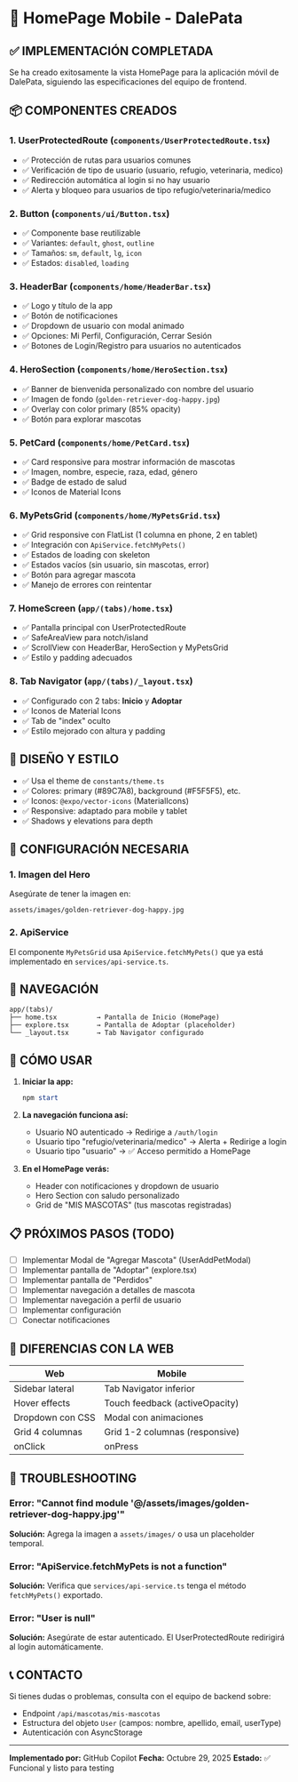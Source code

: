# 📱 HomePage Mobile - DalePata

## ✅ IMPLEMENTACIÓN COMPLETADA

Se ha creado exitosamente la vista HomePage para la aplicación móvil de DalePata, siguiendo las especificaciones del equipo de frontend.

## 📦 COMPONENTES CREADOS

### 1. **UserProtectedRoute** (`components/UserProtectedRoute.tsx`)
- ✅ Protección de rutas para usuarios comunes
- ✅ Verificación de tipo de usuario (usuario, refugio, veterinaria, medico)
- ✅ Redirección automática al login si no hay usuario
- ✅ Alerta y bloqueo para usuarios de tipo refugio/veterinaria/medico

### 2. **Button** (`components/ui/Button.tsx`)
- ✅ Componente base reutilizable
- ✅ Variantes: `default`, `ghost`, `outline`
- ✅ Tamaños: `sm`, `default`, `lg`, `icon`
- ✅ Estados: `disabled`, `loading`

### 3. **HeaderBar** (`components/home/HeaderBar.tsx`)
- ✅ Logo y título de la app
- ✅ Botón de notificaciones
- ✅ Dropdown de usuario con modal animado
- ✅ Opciones: Mi Perfil, Configuración, Cerrar Sesión
- ✅ Botones de Login/Registro para usuarios no autenticados

### 4. **HeroSection** (`components/home/HeroSection.tsx`)
- ✅ Banner de bienvenida personalizado con nombre del usuario
- ✅ Imagen de fondo (`golden-retriever-dog-happy.jpg`)
- ✅ Overlay con color primary (85% opacity)
- ✅ Botón para explorar mascotas

### 5. **PetCard** (`components/home/PetCard.tsx`)
- ✅ Card responsive para mostrar información de mascotas
- ✅ Imagen, nombre, especie, raza, edad, género
- ✅ Badge de estado de salud
- ✅ Iconos de Material Icons

### 6. **MyPetsGrid** (`components/home/MyPetsGrid.tsx`)
- ✅ Grid responsive con FlatList (1 columna en phone, 2 en tablet)
- ✅ Integración con `ApiService.fetchMyPets()`
- ✅ Estados de loading con skeleton
- ✅ Estados vacíos (sin usuario, sin mascotas, error)
- ✅ Botón para agregar mascota
- ✅ Manejo de errores con reintentar

### 7. **HomeScreen** (`app/(tabs)/home.tsx`)
- ✅ Pantalla principal con UserProtectedRoute
- ✅ SafeAreaView para notch/island
- ✅ ScrollView con HeaderBar, HeroSection y MyPetsGrid
- ✅ Estilo y padding adecuados

### 8. **Tab Navigator** (`app/(tabs)/_layout.tsx`)
- ✅ Configurado con 2 tabs: **Inicio** y **Adoptar**
- ✅ Iconos de Material Icons
- ✅ Tab de "index" oculto
- ✅ Estilo mejorado con altura y padding

## 🎨 DISEÑO Y ESTILO

- ✅ Usa el theme de `constants/theme.ts`
- ✅ Colores: primary (#89C7A8), background (#F5F5F5), etc.
- ✅ Iconos: `@expo/vector-icons` (MaterialIcons)
- ✅ Responsive: adaptado para mobile y tablet
- ✅ Shadows y elevations para depth

## 🔧 CONFIGURACIÓN NECESARIA

### 1. Imagen del Hero
Asegúrate de tener la imagen en:
```
assets/images/golden-retriever-dog-happy.jpg
```

### 2. ApiService
El componente `MyPetsGrid` usa `ApiService.fetchMyPets()` que ya está implementado en `services/api-service.ts`.

## 📱 NAVEGACIÓN

```
app/(tabs)/
├── home.tsx          → Pantalla de Inicio (HomePage)
├── explore.tsx       → Pantalla de Adoptar (placeholder)
└── _layout.tsx       → Tab Navigator configurado
```

## 🚀 CÓMO USAR

1. **Iniciar la app:**
   ```powershell
   npm start
   ```

2. **La navegación funciona así:**
   - Usuario NO autenticado → Redirige a `/auth/login`
   - Usuario tipo "refugio/veterinaria/medico" → Alerta + Redirige a login
   - Usuario tipo "usuario" → ✅ Acceso permitido a HomePage

3. **En el HomePage verás:**
   - Header con notificaciones y dropdown de usuario
   - Hero Section con saludo personalizado
   - Grid de "MIS MASCOTAS" (tus mascotas registradas)

## 📋 PRÓXIMOS PASOS (TODO)

- [ ] Implementar Modal de "Agregar Mascota" (UserAddPetModal)
- [ ] Implementar pantalla de "Adoptar" (explore.tsx)
- [ ] Implementar pantalla de "Perdidos"
- [ ] Implementar navegación a detalles de mascota
- [ ] Implementar navegación a perfil de usuario
- [ ] Implementar configuración
- [ ] Conectar notificaciones

## 🎯 DIFERENCIAS CON LA WEB

| Web | Mobile |
|-----|--------|
| Sidebar lateral | Tab Navigator inferior |
| Hover effects | Touch feedback (activeOpacity) |
| Dropdown con CSS | Modal con animaciones |
| Grid 4 columnas | Grid 1-2 columnas (responsive) |
| onClick | onPress |

## 🐛 TROUBLESHOOTING

### Error: "Cannot find module '@/assets/images/golden-retriever-dog-happy.jpg'"
**Solución:** Agrega la imagen a `assets/images/` o usa un placeholder temporal.

### Error: "ApiService.fetchMyPets is not a function"
**Solución:** Verifica que `services/api-service.ts` tenga el método `fetchMyPets()` exportado.

### Error: "User is null"
**Solución:** Asegúrate de estar autenticado. El UserProtectedRoute redirigirá al login automáticamente.

## 📞 CONTACTO

Si tienes dudas o problemas, consulta con el equipo de backend sobre:
- Endpoint `/api/mascotas/mis-mascotas`
- Estructura del objeto `User` (campos: nombre, apellido, email, userType)
- Autenticación con AsyncStorage

---

**Implementado por:** GitHub Copilot
**Fecha:** Octubre 29, 2025
**Estado:** ✅ Funcional y listo para testing

